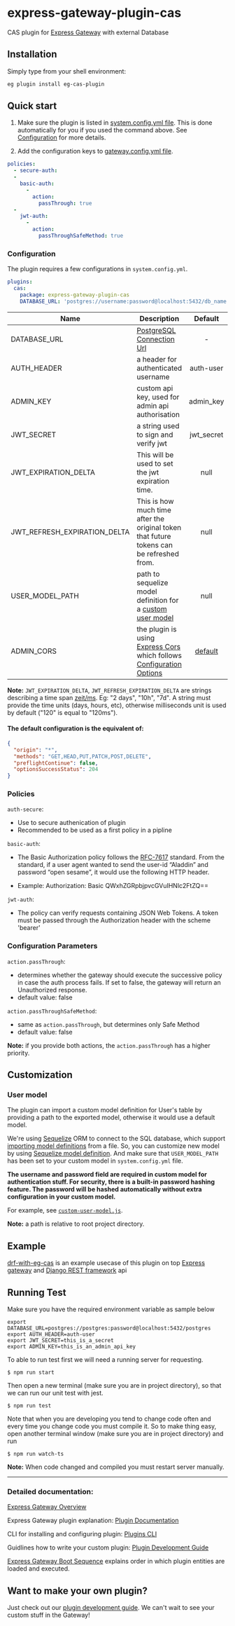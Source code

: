 # express-gateway-plugin-cas

CAS plugin for [Express Gateway](http://www.express-gateway.io/) with external Database

## Installation

Simply type from your shell environment:

```bash
eg plugin install eg-cas-plugin
```

## Quick start

1.  Make sure the plugin is listed in [system.config.yml file](https://www.express-gateway.io/docs/configuration/system.config.yml/).
    This is done automatically for you if you used the command above. See [Configuration](#configuration) for more details.

2.  Add the configuration keys to [gateway.config.yml file](https://www.express-gateway.io/docs/configuration/gateway.config.yml/).

```yaml
policies:
  - secure-auth:
  -
    basic-auth:
      -
        action:
          passThrough: true
  -
    jwt-auth:
      -
        action:
          passThroughSafeMethod: true
```

### Configuration

The plugin requires a few configurations in `system.config.yml`.

```yaml
plugins:
  cas:
    package: express-gateway-plugin-cas
    DATABASE_URL: 'postgres://username:password@localhost:5432/db_name'
```
|Name|Description|Default|Require|
|----|-----------|:-----:|:-----:|
|DATABASE_URL|[PostgreSQL Connection Url](https://www.postgresql.org/docs/current/static/libpq-connect.html#LIBPQ-CONNSTRING)|-|Yes|
|AUTH_HEADER|a header for authenticated username|auth-user|-|
|ADMIN_KEY|custom api key, used for admin api authorisation|admin_key|-|
|JWT_SECRET|a string used to sign and verify jwt|jwt_secret|-|
|JWT_EXPIRATION_DELTA|This will be used to set the jwt expiration time.|null|-|
|JWT_REFRESH_EXPIRATION_DELTA|This is how much time after the original token that future tokens can be refreshed from.|null|-|
|USER_MODEL_PATH|path to sequelize model definition for a [custom user model](#customization)|null|-|
|ADMIN_CORS|the plugin is using [Express Cors](https://github.com/expressjs/cors) which follows [Configuration Options](https://github.com/expressjs/cors#configuration-options)|[default](#the-default-configuration-is-the-equivalent-of)||

**Note:** `JWT_EXPIRATION_DELTA`, `JWT_REFRESH_EXPIRATION_DELTA` are strings describing a time span [zeit/ms](https://github.com/zeit/ms). Eg: "2 days", "10h", "7d". A string must provide the time units (days, hours, etc), otherwise milliseconds unit is used by default ("120" is equal to "120ms").

#### The default configuration is the equivalent of:
```json
{
  "origin": "*",
  "methods": "GET,HEAD,PUT,PATCH,POST,DELETE",
  "preflightContinue": false,
  "optionsSuccessStatus": 204
}
```

### Policies

`auth-secure`:
* Use to secure authenication of plugin
* Recommended to be used as a first policy in a pipline 

`basic-auth`:
* The Basic Authorization policy follows the [RFC-7617](https://tools.ietf.org/html/rfc7617) standard. From the standard, if a user agent wanted to send the user-id “Aladdin” and password “open sesame”, it would use the following HTTP header.

* Example: Authorization: Basic QWxhZGRpbjpvcGVuIHNlc2FtZQ==

`jwt-auth`: 
* The policy can verify requests containing JSON Web Tokens. A token must be passed through the Authorization header with the scheme 'bearer'

### Configuration Parameters

`action.passThrough`:

-   determines whether the gateway should execute the successive policy in case the auth process fails. If set to false, the gateway will return an Unauthorized response.
-   default value: false

`action.passThroughSafeMethod`:

-   same as `action.passThrough`, but determines only Safe Method
-   default value: false

**Note:** if you provide both actions, the `action.passThrough` has a higher priority.

## Customization

### User model

The plugin can import a custom model definition for User's table by providing a path to the exported model, otherwise it would use a default model.

We're using [Sequelize](http://docs.sequelizejs.com/) ORM to connect to the SQL database, which support [importing model definitions](http://docs.sequelizejs.com/manual/tutorial/models-definition.html#import) from a file. So, you can customize new model by using [Sequelize model definition](http://docs.sequelizejs.com/manual/tutorial/models-definition.html).
 And make sure that `USER_MODEL_PATH` has been set to your custom model in `system.config.yml` file.

**The username and password field are required in custom model for authentication stuff. For security, there is a built-in password hashing feature. The password will be hashed automatically without extra configuration in your custom model.**

For example, see [`custom-user-model.js`](https://gist.github.com/WhatTheFar/a8f26d692ea758ea06238eb1d7f3bc86).

**Note:** a path is relative to root project directory.

## Example

[drf-with-eg-cas](https://github.com/WhatTheFar/drf-with-eg-cas-example) is an example usecase of this plugin on top [Express gateway](https://www.express-gateway.io/) and [Django REST framework](http://www.django-rest-framework.org/) api

## Running Test
Make sure you have the required environment variable as sample below
```
export DATABASE_URL=postgres://postgres:password@localhost:5432/postgres
export AUTH_HEADER=auth-user
export JWT_SECRET=this_is_a_secret
export ADMIN_KEY=this_is_an_admin_api_key
```

To able to run test first we will need a running server for requesting.
```
$ npm run start
```

Then open a new terminal (make sure you are in project directory), so that we can run our unit test with jest.

```
$ npm run test
```

Note that when you are developing you tend to change code often and every time you change code you must compile it. So to make thing easy, open another terminal window (make sure you are in project directory) and run
```
$ npm run watch-ts
```

**Note:** When code changed and compiled you must restart server manually.

---

### Detailed documentation:

[Express Gateway Overview](http://www.express-gateway.io/about/)

Express Gateway plugin explanation:
[Plugin Documentation](http://www.express-gateway.io/docs/plugins/)

CLI for installing and configuring plugin:
[Plugins CLI](http://localhost:4000/docs/cli/plugins/)

Guidlines how to write your custom plugin:
[Plugin Development Guide](http://www.express-gateway.io/docs/plugins/development-guide)

[Express Gateway Boot Sequence](http://www.express-gateway.io/docs/plugins/boot-sequence) explains order in which plugin entities are loaded and executed.

## Want to make your own plugin?

Just check out our [plugin development guide](https://www.express-gateway.io/docs/plugins/).
We can't wait to see your custom stuff in the Gateway!
